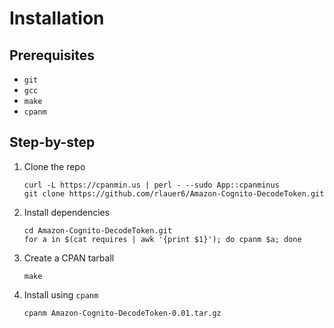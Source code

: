 # Installation

## Prerequisites

* `git`
* `gcc`
* `make`
* `cpanm`

## Step-by-step

1. Clone the repo
    ```
    curl -L https://cpanmin.us | perl - --sudo App::cpanminus
    git clone https://github.com/rlauer6/Amazon-Cognito-DecodeToken.git
    ```
2. Install dependencies
   ```
   cd Amazon-Cognito-DecodeToken.git
   for a in $(cat requires | awk '{print $1}'); do cpanm $a; done
   ```
3. Create a CPAN tarball
   ```
   make
   ```
4. Install using `cpanm`
   ```
   cpanm Amazon-Cognito-DecodeToken-0.01.tar.gz
   ```
